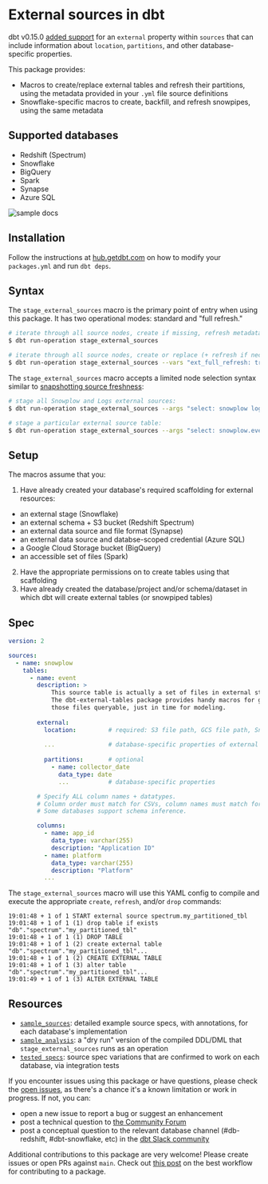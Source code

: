 # External sources in dbt

dbt v0.15.0 [added support](https://github.com/dbt-labs/dbt/pull/1784) for an `external` property within `sources` that can include information about `location`, `partitions`, and other database-specific properties.

This package provides:
* Macros to create/replace external tables and refresh their partitions, using the metadata provided in your `.yml` file source definitions
* Snowflake-specific macros to create, backfill, and refresh snowpipes, using the same metadata

## Supported databases

* Redshift (Spectrum)
* Snowflake
* BigQuery
* Spark
* Synapse
* Azure SQL

![sample docs](etc/sample_docs.png)

## Installation

Follow the instructions at [hub.getdbt.com](https://hub.getdbt.com/dbt-labs/dbt_external_tables/latest/) on how to modify your `packages.yml` and run `dbt deps`.

## Syntax

The `stage_external_sources` macro is the primary point of entry when using this package. It has two operational modes: standard and "full refresh."

```bash
# iterate through all source nodes, create if missing, refresh metadata
$ dbt run-operation stage_external_sources

# iterate through all source nodes, create or replace (+ refresh if necessary)
$ dbt run-operation stage_external_sources --vars "ext_full_refresh: true"
```

The `stage_external_sources` macro accepts a limited node selection syntax similar to
[snapshotting source freshness](https://docs.getdbt.com/docs/running-a-dbt-project/command-line-interface/source/#specifying-sources-to-snapshot):

```bash
# stage all Snowplow and Logs external sources:
$ dbt run-operation stage_external_sources --args "select: snowplow logs"

# stage a particular external source table:
$ dbt run-operation stage_external_sources --args "select: snowplow.event"
```

## Setup

The macros assume that you:
1. Have already created your database's required scaffolding for external resources:
  - an external stage (Snowflake)
  - an external schema + S3 bucket (Redshift Spectrum)
  - an external data source and file format (Synapse)
  - an external data source and databse-scoped credential (Azure SQL)
  - a Google Cloud Storage bucket (BigQuery)
  - an accessible set of files (Spark)
2. Have the appropriate permissions on to create tables using that scaffolding
3. Have already created the database/project and/or schema/dataset in which dbt will create external tables (or snowpiped tables)

## Spec

```yml
version: 2

sources:
  - name: snowplow
    tables:
      - name: event
        description: >
            This source table is actually a set of files in external storage.
            The dbt-external-tables package provides handy macros for getting
            those files queryable, just in time for modeling.
                            
        external:
          location:         # required: S3 file path, GCS file path, Snowflake stage, Synapse data source
          
          ...               # database-specific properties of external table
          
          partitions:       # optional
            - name: collector_date
              data_type: date
              ...           # database-specific properties

        # Specify ALL column names + datatypes.
        # Column order must match for CSVs, column names must match for other formats.
        # Some databases support schema inference.

        columns:
          - name: app_id
            data_type: varchar(255)
            description: "Application ID"
          - name: platform
            data_type: varchar(255)
            description: "Platform"
          ...
```

The `stage_external_sources` macro will use this YAML config to compile and 
execute the appropriate `create`, `refresh`, and/or `drop` commands:

```
19:01:48 + 1 of 1 START external source spectrum.my_partitioned_tbl
19:01:48 + 1 of 1 (1) drop table if exists "db"."spectrum"."my_partitioned_tbl"
19:01:48 + 1 of 1 (1) DROP TABLE
19:01:48 + 1 of 1 (2) create external table "db"."spectrum"."my_partitioned_tbl"...
19:01:48 + 1 of 1 (2) CREATE EXTERNAL TABLE
19:01:48 + 1 of 1 (3) alter table "db"."spectrum"."my_partitioned_tbl"...
19:01:49 + 1 of 1 (3) ALTER EXTERNAL TABLE
```

## Resources

* [`sample_sources`](sample_sources): detailed example source specs, with annotations, for each database's implementation
* [`sample_analysis`](sample_analysis): a "dry run" version of the compiled DDL/DML that
`stage_external_sources` runs as an operation
* [`tested specs`](integration_tests/models/plugins): source spec variations that are confirmed to work on each database, via integration tests

If you encounter issues using this package or have questions, please check the [open issues](https://github.com/dbt-labs/dbt-external-tables/issues), as there's a chance it's a known limitation or work in progress. If not, you can:
- open a new issue to report a bug or suggest an enhancement
- post a technical question to [the Community Forum](https://discourse.getdbt.com/c/help/19)
- post a conceptual question to the relevant database channel (#db-redshift, #dbt-snowflake, etc) in the [dbt Slack community](https://community.getdbt.com/)

Additional contributions to this package are very welcome! Please create issues or open PRs against `main`. Check out [this post](https://discourse.getdbt.com/t/contributing-to-an-external-dbt-package/657) on the best workflow for contributing to a package.

